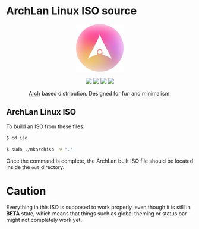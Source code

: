 # ArchLan Linux ISO source

<p align="center">
<a href="https://archlan.github.io"><img src="https://raw.githubusercontent.com/archlan/assets/main/img/logo/128x128_logo.svg" height="128" width="128" alt="ArchLan"></a>
</p>


<p align="center">
  <img src="https://img.shields.io/badge/Released%3F-BETA-pink?style=social">
  <img src="https://img.shields.io/github/downloads/archlan/releases/total?style=social">
  <img src="https://img.shields.io/github/stars/archlan/iso?style=social">
  <img src="https://img.shields.io/github/issues/archlan/issue-tracker?color=purple&style=social">
</p>

<p align="center">
<a href="https://www.archlinux.org">Arch</a> based distribution. Designed for fun and minimalism.
</p>

## ArchLan Linux ISO

To build an ISO from these files:

```bash
$ cd iso
```

```bash
$ sudo ./mkarchiso -v "."
```

Once the command is complete, the ArchLan built ISO file should be located inside the `out` directory.

# Caution
Everything in this ISO is supposed to work properly, even though it is still in **BETA** state, which means that things such as global theming or status bar might not completely work yet.